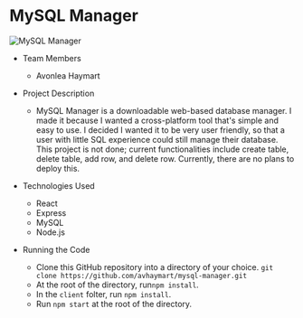 # MySQL Manager
![MySQL Manager](https://i.ibb.co/7r8q0b8/Screenshot-from-2019-04-06-09-15-36.png)

* Team Members
   * Avonlea Haymart

* Project Description
   * MySQL Manager is a downloadable web-based database manager. I made it because I wanted a cross-platform tool that's simple and easy to use. I decided I wanted it to be very user friendly, so that a user with little SQL experience could still manage their database. This project is not done; current functionalities include create table, delete table, add row, and delete row. Currently, there are no plans to deploy this.

* Technologies Used
  * React
  * Express
  * MySQL
  * Node.js
* Running the Code
  * Clone this GitHub repository into a directory of your choice.
  ```git clone https://github.com/avhaymart/mysql-manager.git```
  * At the root of the directory, run```npm install```.
  * In the ```client``` folter, run ```npm install```.
  * Run ```npm start``` at the root of the directory.
